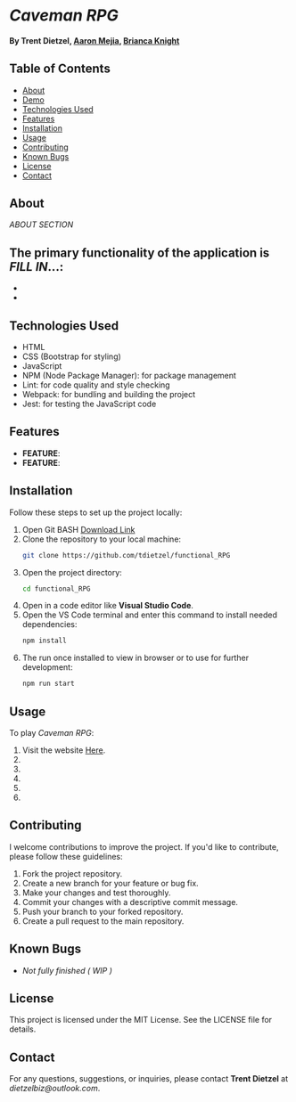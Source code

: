 # *Caveman RPG*
#### By Trent Dietzel, [Aaron Mejia](https://github.com/mejia-dev), [Brianca Knight](https://github.com/BriancaKnight)

## Table of Contents
- [About](#about)
- [Demo](#demo)
- [Technologies Used](#technologies-used)
- [Features](#features)
- [Installation](#installation)
- [Usage](#usage)
- [Contributing](#contributing)
- [Known Bugs](#known-bugs)
- [License](#license)
- [Contact](#contact)

## About
*ABOUT SECTION*

The primary functionality of the application is *FILL IN*...:
- 
- 
- 

## Technologies Used
- HTML
- CSS (Bootstrap for styling)
- JavaScript
- NPM (Node Package Manager): for package management
- Lint: for code quality and style checking
- Webpack: for bundling and building the project
- Jest: for testing the JavaScript code

## Features
- **FEATURE**: 
- **FEATURE**: 

## Installation

Follow these steps to set up the project locally:
1. Open Git BASH [Download Link](https://gitforwindows.org/)
2. Clone the repository to your local machine:
   ```bash
   git clone https://github.com/tdietzel/functional_RPG
   ```
3. Open the project directory:
   ```bash
   cd functional_RPG
   ```
4. Open in a code editor like __Visual Studio Code__.
5. Open the VS Code terminal and enter this command to install needed dependencies:
   ```bash
   npm install
   ```
6. The run once installed to view in browser or to use for further development:
   ```bash
   npm run start
   ```

## Usage

To play *Caveman RPG*:
1. Visit the website [Here](https://tdietzel22.github.io/*functional_RPG*/).
2. 
3. 
4. 
5. 
6. 

## Contributing

I welcome contributions to improve the project. If you'd like to contribute, please follow these guidelines:
1. Fork the project repository.
2. Create a new branch for your feature or bug fix.
3. Make your changes and test thoroughly.
4. Commit your changes with a descriptive commit message.
5. Push your branch to your forked repository.
6. Create a pull request to the main repository.

## Known Bugs

* _Not fully finished ( WIP )_

## License
This project is licensed under the MIT License. See the LICENSE file for details.

## Contact
For any questions, suggestions, or inquiries, please contact **Trent Dietzel** at _dietzelbiz@outlook.com_.
